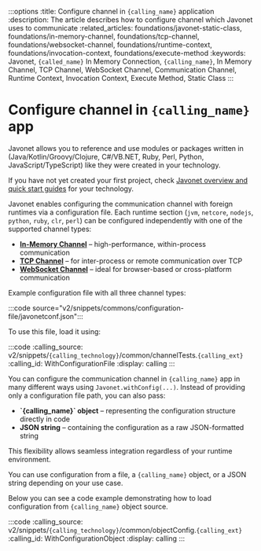 :::options
:title: Configure channel in `{calling_name}` application
:description: The article describes how to configure channel which Javonet uses to communicate
:related_articles: foundations/javonet-static-class, foundations/in-memory-channel, foundations/tcp-channel, foundations/websocket-channel, foundations/runtime-context, foundations/invocation-context, foundations/execute-method
:keywords: Javonet, `{called_name}` In Memory Connection, `{calling_name}`, In Memory Channel, TCP Channel, WebSocket Channel, Communication Channel, Runtime Context, Invocation Context, Execute Method, Static Class
:::

# Configure channel in `{calling_name}` app

Javonet allows you to reference and use modules or packages written in (Java/Kotlin/Groovy/Clojure, C#/VB.NET, Ruby, Perl, Python, JavaScript/TypeScript) like they were created in your technology.

If you have not yet created your first project, check [Javonet overview and quick start guides](/guides/v2/`{calling_technology}`/`{called_technology}`/getting-started/about-javonet) for your technology.

Javonet enables configuring the communication channel with foreign runtimes via a configuration file. Each runtime section (`jvm`, `netcore`, `nodejs`, `python`, `ruby`, `clr`, `perl`) can be configured independently with one of the supported channel types:

<ul>
  <li><a href="/guides/v2/javascript/foundations/in-memory-channel"><strong>In-Memory Channel</strong></a> – high-performance, within-process communication</li>
  <li><a href="/guides/v2/javascript/foundations/tcp-channel"><strong>TCP Channel</strong></a> – for inter-process or remote communication over TCP</li>
  <li><a href="/guides/v2/javascript/foundations/websocket-channel"><strong>WebSocket Channel</strong></a> – ideal for browser-based or cross-platform communication</li>
</ul>

Example configuration file with all three channel types:

:::code source="v2/snippets/commons/configuration-file/javonetconf.json":::

To use this file, load it using:

:::code
:calling_source: v2/snippets/`{calling_technology}`/common/channelTests.`{calling_ext}`
:calling_id: WithConfigurationFile
:display: calling
:::

You can configure the communication channel in `{calling_name}` app in many different ways using `Javonet.withConfig(...)`.
Instead of providing only a configuration file path, you can also pass:

<ul>
  <li><strong>`{calling_name}` object</strong> – representing the configuration structure directly in code</li>
  <li><strong>JSON string</strong> – containing the configuration as a raw JSON-formatted string</li>
</ul>

This flexibility allows seamless integration regardless of your runtime environment.

You can use configuration from a file, a `{calling_name}` object, or a JSON string depending on your use case.

Below you can see a code example demonstrating how to load configuration from `{calling_name}` object source.

:::code
:calling_source: v2/snippets/`{calling_technology}`/common/objectConfig.`{calling_ext}`
:calling_id: WithConfigurationObject
:display: calling
:::
